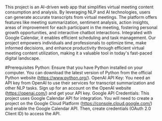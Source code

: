 This project is an AI-driven web app that simplifies virtual meeting content consumption and analysis. By leveraging NLP and AI technologies, users can generate accurate transcripts from virtual meetings. The platform offers features like meeting summarization, sentiment analysis, action insights, areas of improvement for each participant in the meeting, fostering personal growth opportunities, and interactive chatbot interactions. Integrated with Google Calendar, it enables efficient scheduling and task management. Our project empowers individuals and professionals to optimize time, make informed decisions, and enhance productivity through efficient virtual meeting content utilization, making it a valuable tool in today's fast-paced digital landscape.

#Prerequisites
Python: Ensure that you have Python installed on your computer. You can download the latest version of Python from the official Python website (https://www.python.org/).
OpenAI API Key: You need an API key from OpenAI to use their services for transcript summarization and other NLP tasks. Sign up for an account on the OpenAI website (https://openai.com/) and get your API key.
Google API Credentials: This project uses Google Calendar API for integration. You will need to create a project on the Google Cloud Platform (https://console.cloud.google.com/) and enable the Google Calendar API. Then, create credentials (OAuth 2.0 Client ID) to access the API.
